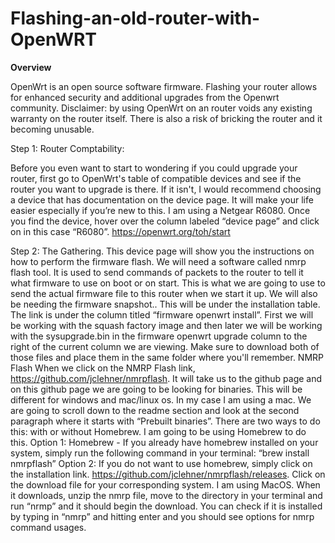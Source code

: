 # Flashing-an-old-router-with-OpenWRT
**Overview**

OpenWrt is an open source software firmware. Flashing your router allows for enhanced security and additional upgrades from the Openwrt community.
Disclaimer: by using OpenWrt on an router voids any existing warranty on the router itself. There is also a risk of bricking the router and it becoming unusable. 

Step 1: Router Comptability:

  Before you even want to start to wondering if you could upgrade your router, first go to OpenWrt's table of compatible devices and see if the router you want to upgrade is there. If it isn't, I would recommend choosing a device that has documentation on the device page.  It will make your life easier especially if you’re new to this. I am using a Netgear R6080.
Once you find the device, hover over the column labeled “device page” and click on in this case “R6080”.
    https://openwrt.org/toh/start

Step 2: The Gathering. 
  This device page will show you the instructions on how to perform the firmware flash. We will need a software called nmrp flash tool. It is used to send commands of packets to the router to tell it what firmware to use on boot or on start. This is what we are going to use to send the actual firmware file to this router when we start it up. 
  We will also be needing the firmware snapshot.. This will be under the installation table. The link is under the column titled “firmware openwrt install”. First we will be working with the squash factory image and then later we will be working with the sysupgrade.bin in the firmware openwrt upgrade column to the right of the current column we are viewing. Make sure to download both of those files and place them in the same folder where you'll remember.
  NMRP Flash
      When we click on the NMRP Flash link, https://github.com/jclehner/nmrpflash. It will take us to the github page and on this github page we are going to be looking for binaries. This will be different for windows and mac/linux os. In my case I am using a mac. 
We are going to scroll down to the readme section and look at the second paragraph where it starts with “Prebuilt binaries”. There are two ways to do this: with or without Homebrew. I am going to be using Homebrew to do this. 
  Option 1: Homebrew
    - If you already have homebrew installed on your system, simply run the following command in your terminal: “brew install nmrpflash”
  Option 2: 
    If you do not want to use homebrew, simply click on the installation link.
  https://github.com/jclehner/nmrpflash/releases. Click on the download file for your             corresponding system. I am using MacOS. When it downloads, unzip the nmrp file, move to the     directory in your terminal and run “nrmp” and it should begin the download.
  You can check if it is installed by typing in “nmrp” and hitting enter and you should see       options for nmrp command usages. 
  

